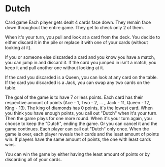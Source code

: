 # Dutch
Card game
Each player gets dealt 4 cards face down. They remain face down throughout the entire game. 
They get to check only 2 of them.

When it's your turn, you pull and look at a card from the deck. You decide to either discard
it in the pile or replace it with one of your cards (without looking at it).

If you or someone else discarded a card and you know you have a match, you can jump in and discard it. If the card you jumped in isn't a match, you keep it and pull another one without looking at it. 

If the card you discarded is a Queen, you can look at any card on the table.
If the card you discarded is a Jack, you can swap any two cards on the table.

The goal of the game is to have 7 or less points. Each card has their respective amount of points (Ace - 1, Two - 2, ... , Jack - 11, Queen - 12, King - 13). The king of diamonds has 0 points, it's the lowest card.
When you think you have enough points, you call out "Dutch" when it's your turn. Then the game plays for one more round. When it's your turn again, you choose to keep the "Dutch", ending the game. Or you can cancel it and the game continues. Each player can call out "Dutch" only once.
When the game is over, each player reveals their cards and the least amount of points win. If players have the same amount of points, the one with least cards wins. 

You can win the game by either having the least amount of points or by discarding all of your cards.